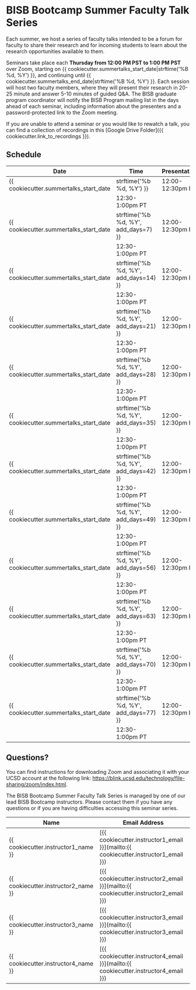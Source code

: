 # BISB Bootcamp Summer Faculty Talk Series

Each summer, we host a series of faculty talks intended to be a forum for faculty to share their research and for incoming students to learn about the research opportunities available to them.

Seminars take place each **Thursday from 12:00 PM PST to 1:00 PM PST** over Zoom, starting on {{ cookiecutter.summertalks_start_date|strftime('%B %d, %Y') }}, and continuing until {{ cookiecutter.summertalks_end_date|strftime('%B %d, %Y') }}. Each session will host two faculty members, where they will present their research in 20-25 minute and answer 5-10 minutes of guided Q&A. The BISB graduate program coordinator will notify the BISB Program mailing list in the days ahead of each seminar, including information about the presenters and a password-protected link to the Zoom meeting.

If you are unable to attend a seminar or you would like to rewatch a talk, you can find a collection of recordings in this [Google Drive Folder]({{ cookiecutter.link_to_recordings }}).

## Schedule

| Date                                                                         | Time              | Presentations                              |
| --------------------------------------------------------------------------   | -------           | ------------------------------------------ |
| {{ cookiecutter.summertalks_start_date|strftime('%b %d, %Y') }}              | 12:00-12:30pm PT  | {*title here*}<br>{speaker here}           |
|                                                                              | 12:30-1:00pm PT   |                                            |
| {{ cookiecutter.summertalks_start_date|strftime('%b %d, %Y', add_days=7) }}  | 12:00-12:30pm PT  |                                            |
|                                                                              | 12:30-1:00pm PT   |                                            |
| {{ cookiecutter.summertalks_start_date|strftime('%b %d, %Y', add_days=14) }} | 12:00-12:30pm PT  |                                            |
|                                                                              | 12:30-1:00pm PT   |                                            |
| {{ cookiecutter.summertalks_start_date|strftime('%b %d, %Y', add_days=21) }} | 12:00-12:30pm PT  |                                            |
|                                                                              | 12:30-1:00pm PT   |                                            |
| {{ cookiecutter.summertalks_start_date|strftime('%b %d, %Y', add_days=28) }} | 12:00-12:30pm PT  |                                            |
|                                                                              | 12:30-1:00pm PT   |                                            |
| {{ cookiecutter.summertalks_start_date|strftime('%b %d, %Y', add_days=35) }} | 12:00-12:30pm PT  |                                            |
|                                                                              | 12:30-1:00pm PT   |                                            |
| {{ cookiecutter.summertalks_start_date|strftime('%b %d, %Y', add_days=42) }} | 12:00-12:30pm PT  |                                            |
|                                                                              | 12:30-1:00pm PT   |                                            |
| {{ cookiecutter.summertalks_start_date|strftime('%b %d, %Y', add_days=49) }} | 12:00-12:30pm PT  |                                            |
|                                                                              | 12:30-1:00pm PT   |                                            |
| {{ cookiecutter.summertalks_start_date|strftime('%b %d, %Y', add_days=56) }} | 12:00-12:30pm PT  |                                            |
|                                                                              | 12:30-1:00pm PT   |                                            |
| {{ cookiecutter.summertalks_start_date|strftime('%b %d, %Y', add_days=63) }} | 12:00-12:30pm PT  |                                            |
|                                                                              | 12:30-1:00pm PT   |                                            |
| {{ cookiecutter.summertalks_start_date|strftime('%b %d, %Y', add_days=70) }} | 12:00-12:30pm PT  |                                            |
|                                                                              | 12:30-1:00pm PT   |                                            |
| {{ cookiecutter.summertalks_start_date|strftime('%b %d, %Y', add_days=77) }} | 12:00-12:30pm PT  |                                            |
|                                                                              | 12:30-1:00pm PT   |                                            |

## Questions?

You can find instructions for downloading Zoom and associating it with your UCSD account at the following link: https://blink.ucsd.edu/technology/file-sharing/zoom/index.html.

The BISB Bootcamp Summer Faculty Talk Series is managed by one of our lead BISB Bootcamp instructors. Please contact them if you have any questions or if you are having difficulties accessing this seminar series.

| Name                                | Email Address                                                                       |
| ----------------------------------- | -----------------------------------                                                 |
| {{ cookiecutter.instructor1_name }} | [{{ cookiecutter.instructor1_email }}](mailto:{{ cookiecutter.instructor1_email }}) |
| {{ cookiecutter.instructor2_name }} | [{{ cookiecutter.instructor2_email }}](mailto:{{ cookiecutter.instructor2_email }}) |
| {{ cookiecutter.instructor3_name }} | [{{ cookiecutter.instructor3_email }}](mailto:{{ cookiecutter.instructor3_email }}) |
| {{ cookiecutter.instructor4_name }} | [{{ cookiecutter.instructor4_email }}](mailto:{{ cookiecutter.instructor4_email }}) |
